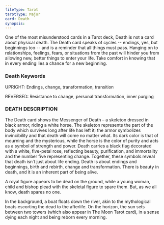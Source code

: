 ```yaml
---
fileType: Tarot
tarotType: Major
card: Death
synopsis: 
---
```

One of the most misunderstood cards in a Tarot deck, Death is not a card about physical death. The Death card speaks of cycles -- endings, yes, but beginnings too -- and is a reminder that all things must pass. Hanging on to relationships, feelings, fears, or situations from the past will hinder you from allowing new, better things to enter your life. Take comfort in knowing that in every ending lies a chance for a new beginning.

### Death Keywords

UPRIGHT: Endings, change, transformation, transition

REVERSED: Resistance to change, personal transformation, inner purging

### DEATH DESCRIPTION

The Death card shows the Messenger of Death – a skeleton dressed in black armor, riding a white horse. The skeleton represents the part of the body which survives long after life has left it; the armor symbolizes invincibility and that death will come no matter what. Its dark color is that of mourning and the mysterious, while the horse is the color of purity and acts as a symbol of strength and power. Death carries a black flag decorated with a white, five-petal rose, reflecting beauty, purification, and immortality and the number five representing change. Together, these symbols reveal that death isn’t just about life ending. Death is about endings and beginnings, birth and rebirth, change and transformation. There is beauty in death, and it is an inherent part of being alive.

A royal figure appears to be dead on the ground, while a young woman, child and bishop plead with the skeletal figure to spare them. But, as we all know, death spares no one.

In the background, a boat floats down the river, akin to the mythological boats escorting the dead to the afterlife. On the horizon, the sun sets between two towers (which also appear in The Moon Tarot card), in a sense dying each night and being reborn every morning.